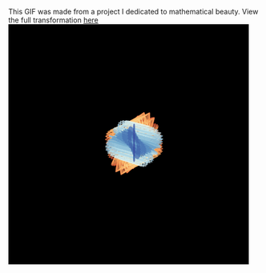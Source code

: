 This GIF was made from a project I dedicated to mathematical beauty. View the full transformation [here](https://youtu.be/jq0qZP0P8Qo)
![Hopf Fibration](./hopf_fibration.gif)
